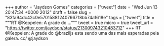 
+++
author = "Jaydson Gomes"
categories = ["tweet"]
date = "Wed Jun 13 20:47:34 +0000 2012"
draft = false
slug = "83fa94dc42c0e57015881240766718bb74a1618e"
tags = ["tweet"]
title = """RT @Keppelen: A grade do ..."""
tweet = true
micro = true
tweet_url = "https://twitter.com/jaydson/status/213009743210483712"
+++
RT @Keppelen: A grade do @braziljs esta sendo uma das mais esperadas pela galera. cc/ @jaydson
